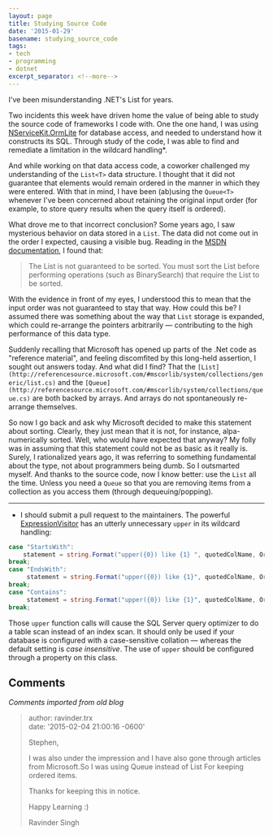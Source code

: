 ```yaml
---
layout: page
title: Studying Source Code
date: '2015-01-29'
basename: studying_source_code
tags:
- tech
- programming
- dotnet
excerpt_separator: <!--more-->
---
```


I've been misunderstanding .NET's List<T> for years.

Two incidents this week have driven home the value of being able to study the
source code of frameworks I code with. One the one hand, I was using [NServiceKit.OrmLite](https://github.com/NServiceKit/NServiceKit.OrmLite)
for database access, and needed to understand how it constructs its SQL. Through
study of the code, I was able to find and remediate a limitation in the wildcard
handling*.

<!--more-->

And while working on that data access code, a coworker challenged my
understanding of the `List<T>` data structure. I thought that it did not
guarantee that elements would remain ordered in the manner in which they were
entered. With that in mind, I have been (ab)using the `Queue<T>` whenever I've
been concerned about retaining the original input order (for example, to store
query results when the query itself is ordered).

What drove me to that incorrect conclusion? Some years ago, I saw mysterious
behavior on data stored in a `List`. The data did not come out in the order I
expected, causing a visible bug. Reading in the [MSDN
documentation](https://msdn.microsoft.com/en-us/library/6sh2ey19%28v=vs.110%29.aspx), I found that:

> The List<T> is not guaranteed to be sorted. You must sort the List<T> before
> performing operations (such as BinarySearch) that require the List<T> to be
> sorted.

With the evidence in front of my eyes, I understood this to mean that the input
order was not guaranteed to stay that way. How could this be? I assumed there
was something about the way that `List` storage is expanded, which could
re-arrange the pointers arbitrarily &mdash; contributing to the high performance
of this data type.

Suddenly recalling that Microsoft has opened up parts of the .Net code as
"reference material", and feeling discomfited by this long-held assertion, I
sought out answers today. And what did I find? That the `[List](http://referencesource.microsoft.com/#mscorlib/system/collections/generic/list.cs)`
and the `[Queue](http://referencesource.microsoft.com/#mscorlib/system/collections/queue.cs)`
are both backed by arrays. And arrays do not spontaneously re-arrange
themselves.

So now I go back and ask why Microsoft decided to make this statement about
sorting. Clearly, they just mean that it is not, for instance, alpa-numerically
sorted. Well, who would have expected that anyway? My folly was in assuming that
this statement could not be as basic as it really is. Surely, I rationalized
years ago, it was referring to something fundamental about the type, not about
programmers being dumb. So I outsmarted myself. And thanks to the source code,
now I know better: use the `List` all the time. Unless you need a `Queue` so
that you are removing items from a collection as you access them (through
dequeuing/popping).

---

* I should submit a pull request to the maintainers. The powerful <a
  href="https://github.com/NServiceKit/NServiceKit.OrmLite/blob/master/src/NServiceKit.OrmLite/Expressions/ExpressionVisitor.cs">ExpressionVisitor</a>
  has an utterly unnecessary `upper` in its wildcard handling:

```csharp
case "StartsWith":
    statement = string.Format("upper({0}) like {1} ", quotedColName, OrmLiteConfig.DialectProvider.GetQuotedParam(args[0].ToString().ToUpper() + "%"));
break;
case "EndsWith":
     statement = string.Format("upper({0}) like {1}", quotedColName, OrmLiteConfig.DialectProvider.GetQuotedParam("%" + args[0].ToString().ToUpper()));
break;
case "Contains":
     statement = string.Format("upper({0}) like {1}", quotedColName, OrmLiteConfig.DialectProvider.GetQuotedParam("%" + args[0].ToString().ToUpper() + "%"));
break;
```

Those `upper` function calls will cause the SQL Server query optimizer to do a
table scan instead of an index scan. It should only be used if your database is
configured with a case-sensitive collation &mdash; whereas the default setting
is _case insensitive_. The use of `upper` should be configured through a
property on this class.

## Comments

_Comments imported from old blog_

> author: ravinder.trx<br>
> date: '2015-02-04 21:00:16 -0600'
>
> Stephen,
>
> I was also under the impression and I have also gone through articles from
> Microsoft.So I was using Queue instead of List<T> For keeping ordered items.
>
> Thanks for keeping this in notice.
>
> Happy Learning :)
>
> Ravinder Singh
